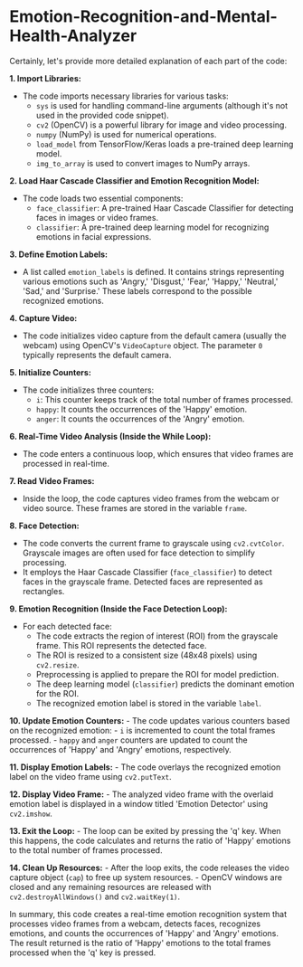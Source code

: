 # Emotion-Recognition-and-Mental-Health-Analyzer

Certainly, let's provide more detailed explanation of each part of the code:

**1. Import Libraries:**
   - The code imports necessary libraries for various tasks:
     - `sys` is used for handling command-line arguments (although it's not used in the provided code snippet).
     - `cv2` (OpenCV) is a powerful library for image and video processing.
     - `numpy` (NumPy) is used for numerical operations.
     - `load_model` from TensorFlow/Keras loads a pre-trained deep learning model.
     - `img_to_array` is used to convert images to NumPy arrays.

**2. Load Haar Cascade Classifier and Emotion Recognition Model:**
   - The code loads two essential components:
     - `face_classifier`: A pre-trained Haar Cascade Classifier for detecting faces in images or video frames.
     - `classifier`: A pre-trained deep learning model for recognizing emotions in facial expressions.

**3. Define Emotion Labels:**
   - A list called `emotion_labels` is defined. It contains strings representing various emotions such as 'Angry,' 'Disgust,' 'Fear,' 'Happy,' 'Neutral,' 'Sad,' and 'Surprise.' These labels correspond to the possible recognized emotions.

**4. Capture Video:**
   - The code initializes video capture from the default camera (usually the webcam) using OpenCV's `VideoCapture` object. The parameter `0` typically represents the default camera.

**5. Initialize Counters:**
   - The code initializes three counters:
     - `i`: This counter keeps track of the total number of frames processed.
     - `happy`: It counts the occurrences of the 'Happy' emotion.
     - `anger`: It counts the occurrences of the 'Angry' emotion.

**6. Real-Time Video Analysis (Inside the While Loop):**
   - The code enters a continuous loop, which ensures that video frames are processed in real-time.

**7. Read Video Frames:**
   - Inside the loop, the code captures video frames from the webcam or video source. These frames are stored in the variable `frame`.

**8. Face Detection:**
   - The code converts the current frame to grayscale using `cv2.cvtColor`. Grayscale images are often used for face detection to simplify processing.
   - It employs the Haar Cascade Classifier (`face_classifier`) to detect faces in the grayscale frame. Detected faces are represented as rectangles.

**9. Emotion Recognition (Inside the Face Detection Loop):**
   - For each detected face:
     - The code extracts the region of interest (ROI) from the grayscale frame. This ROI represents the detected face.
     - The ROI is resized to a consistent size (48x48 pixels) using `cv2.resize`.
     - Preprocessing is applied to prepare the ROI for model prediction.
     - The deep learning model (`classifier`) predicts the dominant emotion for the ROI.
     - The recognized emotion label is stored in the variable `label`.

**10. Update Emotion Counters:**
    - The code updates various counters based on the recognized emotion:
      - `i` is incremented to count the total frames processed.
      - `happy` and `anger` counters are updated to count the occurrences of 'Happy' and 'Angry' emotions, respectively.

**11. Display Emotion Labels:**
    - The code overlays the recognized emotion label on the video frame using `cv2.putText`.

**12. Display Video Frame:**
    - The analyzed video frame with the overlaid emotion label is displayed in a window titled 'Emotion Detector' using `cv2.imshow`.

**13. Exit the Loop:**
    - The loop can be exited by pressing the 'q' key. When this happens, the code calculates and returns the ratio of 'Happy' emotions to the total number of frames processed.

**14. Clean Up Resources:**
    - After the loop exits, the code releases the video capture object (`cap`) to free up system resources.
    - OpenCV windows are closed and any remaining resources are released with `cv2.destroyAllWindows()` and `cv2.waitKey(1)`.

In summary, this code creates a real-time emotion recognition system that processes video frames from a webcam, detects faces, recognizes emotions, and counts the occurrences of 'Happy' and 'Angry' emotions. The result returned is the ratio of 'Happy' emotions to the total frames processed when the 'q' key is pressed.
